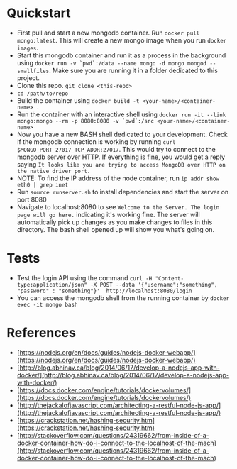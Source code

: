 # Quickstart
* First pull and start a new mongodb container. Run `docker pull mongo:latest`. This will create a new mongo image when you run `docker images`.
* Start this mongodb container and run it as a process in the background using ```docker run -v `pwd`:/data --name mongo -d mongo mongod --smallfiles```. Make sure you are running it in a folder dedicated to this project.
* Clone this repo. `git clone <this-repo>`
* `cd /path/to/repo`
* Build the container using `docker build -t <your-name>/<container-name> .`
* Run the container with an interactive shell using ```docker run -it --link mongo:mongo --rm -p 8080:8080 -v `pwd`:/src <your-name>/<container-name>```
* Now you have a new BASH shell dedicated to your development. Check if the mongodb connection is working by running `curl $MONGO_PORT_27017_TCP_ADDR:27017`. This would try to connect to the mongodb server over HTTP. If everything is fine, you would get a reply saying ```It looks like you are trying to access MongoDB over HTTP on the native driver port.```
* NOTE: To find the IP address of the node container, run ```ip addr show eth0 | grep inet```
* Run `source runserver.sh` to install dependencies and start the server on port 8080
* Navigate to localhost:8080 to see ```Welcome to the Server. The login page will go here.``` indicating it's working fine. The server will automatically pick up changes as you make changes to files in this directory. The bash shell opened up will show you what's going on.

# Tests
* Test the login API using the command ```curl -H "Content-type:application/json" -X POST --data '{"username":"something", "password" : "something"}'  http://localhost:8080/login```
* You can access the mongodb shell from the running container by `docker exec -it mongo bash`

# References

* [https://nodejs.org/en/docs/guides/nodejs-docker-webapp/](https://nodejs.org/en/docs/guides/nodejs-docker-webapp/)
* [http://blog.abhinav.ca/blog/2014/06/17/develop-a-nodejs-app-with-docker/](http://blog.abhinav.ca/blog/2014/06/17/develop-a-nodejs-app-with-docker/)
* [https://docs.docker.com/engine/tutorials/dockervolumes/](https://docs.docker.com/engine/tutorials/dockervolumes/)
* [http://thejackalofjavascript.com/architecting-a-restful-node-js-app/](http://thejackalofjavascript.com/architecting-a-restful-node-js-app/)
* [https://crackstation.net/hashing-security.htm](https://crackstation.net/hashing-security.htm)
* [http://stackoverflow.com/questions/24319662/from-inside-of-a-docker-container-how-do-i-connect-to-the-localhost-of-the-mach](http://stackoverflow.com/questions/24319662/from-inside-of-a-docker-container-how-do-i-connect-to-the-localhost-of-the-mach)
